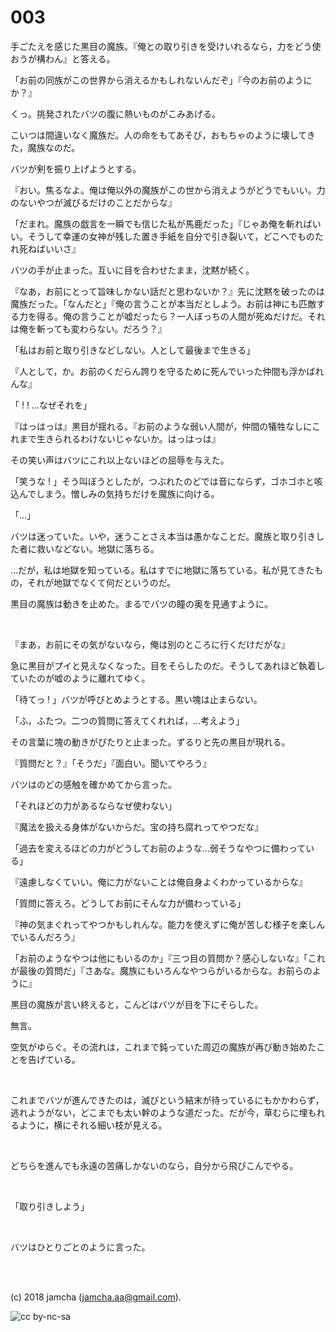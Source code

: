 

# 003

手ごたえを感じた黒目の魔族。『俺との取り引きを受けいれるなら，力をどう使おうが構わん』と答える。  

「お前の同族がこの世界から消えるかもしれないんだぞ」『今のお前のようにか？』  

くっ。挑発されたバツの腹に熱いものがこみあげる。  

こいつは間違いなく魔族だ。人の命をもてあそび，おもちゃのように壊してきた，魔族なのだ。  

バツが剣を振り上げようとする。  

『おい。焦るなよ。俺は俺以外の魔族がこの世から消えようがどうでもいい。力のないやつが滅びるだけのことだからな』  

「だまれ。魔族の戯言を一瞬でも信じた私が馬鹿だった」『じゃあ俺を斬ればいい。そうして幸運の女神が残した置き手紙を自分で引き裂いて，どこへでものたれ死ねばいいさ』  

バツの手が止まった。互いに目を合わせたまま，沈黙が続く。  

『なあ，お前にとって旨味しかない話だと思わないか？』先に沈黙を破ったのは魔族だった。「なんだと」『俺の言うことが本当だとしよう。お前は神にも匹敵する力を得る。俺の言うことが嘘だったら？一人ぼっちの人間が死ぬだけだ。それは俺を斬っても変わらない。だろう？』  

「私はお前と取り引きなどしない。人として最後まで生きる」  

『人として，か。お前のくだらん誇りを守るために死んでいった仲間も浮かばれんな』  

「 ! ! …なぜそれを」  

『はっはっは』黒目が揺れる。『お前のような弱い人間が，仲間の犠牲なしにこれまで生きられるわけないじゃないか。はっはっは』  

その笑い声はバツにこれ以上ないほどの屈辱を与えた。  

「笑うな ! 」そう叫ぼうとしたが，つぶれたのどでは音にならず，ゴホゴホと咳込んでしまう。憎しみの気持ちだけを魔族に向ける。  

「…」  

バツは迷っていた。いや，迷うことさえ本当は愚かなことだ。魔族と取り引きした者に救いなどない。地獄に落ちる。  

…だが，私は地獄を知っている。私はすでに地獄に落ちている。私が見てきたもの，それが地獄でなくて何だというのだ。  

黒目の魔族は動きを止めた。まるでバツの瞳の奥を見通すように。  

<br>  

『まあ，お前にその気がないなら，俺は別のところに行くだけだがな』  

急に黒目がプイと見えなくなった。目をそらしたのだ。そうしてあれほど執着していたのが嘘のように離れてゆく。  

「待てっ ! 」バツが呼びとめようとする。黒い塊は止まらない。  

「ふ，ふたつ。二つの質問に答えてくれれば，…考えよう」  

その言葉に塊の動きがぴたりと止まった。ずるりと先の黒目が現れる。  

『質問だと？』「そうだ」『面白い。聞いてやろう』  

バツはのどの感触を確かめてから言った。  

「それほどの力があるならなぜ使わない」  

『魔法を扱える身体がないからだ。宝の持ち腐れってやつだな』  

「過去を変えるほどの力がどうしてお前のような…弱そうなやつに備わっている」  

『遠慮しなくていい。俺に力がないことは俺自身よくわかっているからな』  

「質問に答えろ。どうしてお前にそんな力が備わっている」  

『神の気まぐれってやつかもしれんな。能力を使えずに俺が苦しむ様子を楽しんでいるんだろう』  

「お前のようなやつは他にもいるのか」『三つ目の質問か？感心しないな』「これが最後の質問だ」『さあな。魔族にもいろんなやつらがいるからな。お前らのように』  

黒目の魔族が言い終えると，こんどはバツが目を下にそらした。  

無言。  

空気がゆらぐ。その流れは，これまで鈍っていた周辺の魔族が再び動き始めたことを告げている。  

<br>  

これまでバツが進んできたのは，滅びという結末が待っているにもかかわらず，逃れようがない，どこまでも太い幹のような道だった。だが今，草むらに埋もれるように，横にそれる細い枝が見える。  

<br>  

どちらを進んでも永遠の苦痛しかないのなら，自分から飛びこんでやる。  

<br>  

「取り引きしよう」  

<br>  

バツはひとりごとのように言った。  

<br>  
<br>  

(c) 2018 jamcha (jamcha.aa@gmail.com).  

![cc by-nc-sa](https://i.creativecommons.org/l/by-nc-sa/4.0/88x31.png)  

